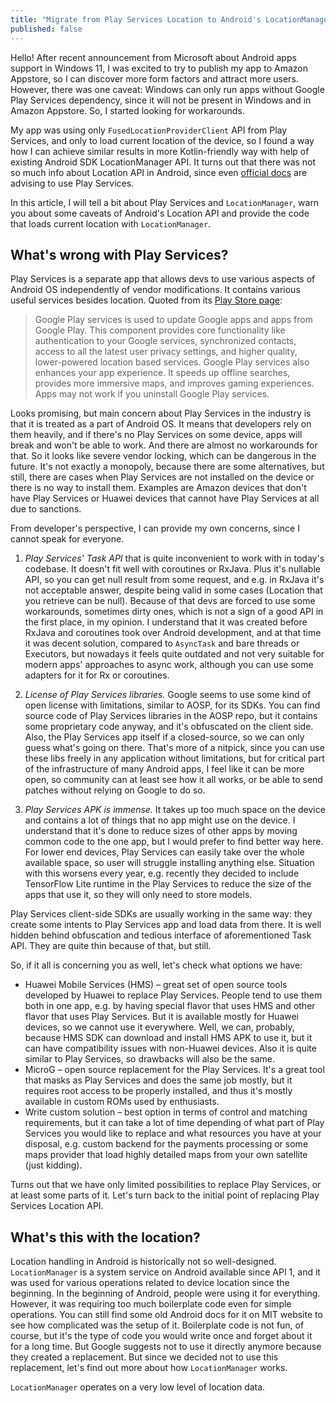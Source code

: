 ```yaml
---
title: "Migrate from Play Services Location to Android's LocationManager API"
published: false
---
```


Hello! After recent announcement from Microsoft about Android apps support in Windows 11, I was excited to try to publish my app to Amazon Appstore, so I can discover more form factors and attract more users. However, there was one caveat: Windows can only run apps without Google Play Services dependency, since it will not be present in Windows and in Amazon Appstore. So, I started looking for workarounds.

My app was using only `FusedLocationProviderClient` API from Play Services, and only to load current location of the device, so I found a way how I can achieve similar results in more Kotlin-friendly way with help of existing Android SDK LocationManager API. It turns out that there was not so much info about Location API in Android, since even [official docs](https://developer.android.com/guide/topics/location/migration) are advising to use Play Services.

In this article, I will tell a bit about Play Services and `LocationManager`, warn you about some caveats of Android's Location API and provide the code that loads current location with `LocationManager`.

## What's wrong with Play Services?

Play Services is a separate app that allows devs to use various aspects of Android OS independently of vendor modifications. It contains various useful services besides location. Quoted from its [Play Store page](https://play.google.com/store/apps/details?id=com.google.android.gms&hl=en_US&gl=US):

> Google Play services is used to update Google apps and apps from Google Play. This component provides core functionality like authentication to your Google services, synchronized contacts, access to all the latest user privacy settings, and higher quality, lower-powered location based services. Google Play services also enhances your app experience. It speeds up offline searches, provides more immersive maps, and improves gaming experiences. Apps may not work if you uninstall Google Play services.

Looks promising, but main concern about Play Services in the industry is that it is treated as a part of Android OS. It means that developers rely on them heavily, and if there's no Play Services on some device, apps will break and won't be able to work. And there are almost no workarounds for that. So it looks like severe vendor locking, which can be dangerous in the future. It's not exactly a monopoly, because there are some alternatives, but still, there are cases when Play Services are not installed on the device or there is no way to install them. Examples are Amazon devices that don't have Play Services or Huawei devices that cannot have Play Services at all due to sanctions.

From developer's perspective, I can provide my own concerns, since I cannot speak for everyone.

1. _Play Services' Task API_ that is quite inconvenient to work with in today's codebase. It doesn't fit well with coroutines or RxJava. Plus it's nullable API, so you can get null result from some request, and e.g. in RxJava it's not acceptable answer, despite being valid in some cases (Location that you retrieve can be null). Because of that devs are forced to use some workarounds, sometimes dirty ones, which is not a sign of a good API in the first place, in my opinion. I understand that it was created before RxJava and coroutines took over Android development, and at that time it was decent solution, compared to `AsyncTask` and bare threads or Executors, but nowadays it feels quite outdated and not very suitable for modern apps' approaches to async work, although you can use some adapters for it for Rx or coroutines.

2. _License of Play Services libraries._ Google seems to use some kind of open license with limitations, similar to AOSP, for its SDKs. You can find source code of Play Services libraries in the AOSP repo, but it contains some proprietary code anyway, and it's obfuscated on the client side. Also, the Play Services app itself if a closed-source, so we can only guess what's going on there. That's more of a nitpick, since you can use these libs freely in any application without limitations, but for critical part of the infrastructure of many Android apps, I feel like it can be more open, so community can at least see how it all works, or be able to send patches without relying on Google to do so.

3. _Play Services APK is immense._ It takes up too much space on the device and contains a lot of things that no app might use on the device. I understand that it's done to reduce sizes of other apps by moving common code to the one app, but I would prefer to find better way here. For lower end devices, Play Services can easily take over the whole available space, so user will struggle installing anything else. Situation with this worsens every year, e.g. recently they decided to include TensorFlow Lite runtime in the Play Services to reduce the size of the apps that use it, so they will only need to store models.

Play Services client-side SDKs are usually working in the same way: they create some intents to Play Services app and load data from there. It is well hidden behind obfuscation and tedious interface of aforementioned Task API. They are quite thin because of that, but still.

So, if it all is concerning you as well, let's check what options we have:

* Huawei Mobile Services (HMS) – great set of open source tools developed by Huawei to replace Play Services. People tend to use them both in one app, e.g. by having special flavor that uses HMS and other flavor that uses Play Services. But it is available mostly for Huawei devices, so we cannot use it everywhere. Well, we can, probably, because HMS SDK can download and install HMS APK to use it, but it can have compatibility issues with non-Huawei devices. Also it is quite similar to Play Services, so drawbacks will also be the same.
* MicroG – open source replacement for the Play Services. It's a great tool that masks as Play Services and does the same job mostly, but it requires root access to be properly installed, and thus it's mostly available in custom ROMs used by enthusiasts.
* Write custom solution – best option in terms of control and matching requirements, but it can take a lot of time depending of what part of Play Services you would like to replace and what resources you have at your disposal, e.g. custom backend for the payments processing or some maps provider that load highly detailed maps from your own satellite (just kidding).

Turns out that we have only limited possibilities to replace Play Services, or at least some parts of it. Let's turn back to the initial point of replacing Play Services Location API.

## What's this with the location?

Location handling in Android is historically not so well-designed. `LocationManager` is a system service on Android available since API 1, and it was used for various operations related to device location since the beginning. In the beginning of Android, people were using it for everything. However, it was requiring too much boilerplate code even for simple operations. You can still find some old Android docs for it on MIT website to see how complicated was the setup of it. Boilerplate code is not fun, of course, but it's the type of code you would write once and forget about it for a long time. But Google suggests not to use it directly anymore because they created a replacement. But since we decided not to use this replacement, let's find out more about how `LocationManager` works.

`LocationManager` operates on a very low level of location data.
